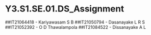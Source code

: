 # Y3.S1.SE.01.DS_Assignment

##IT21064418 - Kariyawasam S B
##IT21050794 - Dasanayake L R S
##IT21052392 - O D Thawalampola
##IT21084522 - Dissanayake A L
